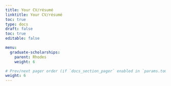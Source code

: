 ```yaml
---
title: Your CV/résumé
linktitle: Your CV/résumé
toc: true
type: docs
draft: false
toc: true
editable: false

menu:
  graduate-scholarships:
    parent: Rhodes
    weight: 6

# Prev/next pager order (if `docs_section_pager` enabled in `params.toml`)
weight: 6
---
```

